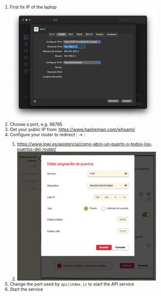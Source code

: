 1. First fix IP of the laptop
![fix-local-ip](https://github.com/davizuku/marc_in_da_house/raw/master/doc/fix-local-ip.png)
1. Choose a port, e.g. 98765
2. Get your public IP from: https://www.hashemian.com/whoami/
3. Configure your router to redirect <public-ip>:<port> -> <local-ip>:<port>
   1. https://www.lowi.es/asistencia/como-abro-un-puerto-o-todos-los-puertos-del-router/
   2. ![port-redirect](https://github.com/davizuku/marc_in_da_house/raw/master/doc/port-redirect.png)
4. Change the port used by `api/index.js` to start the API service
5. Start the service
